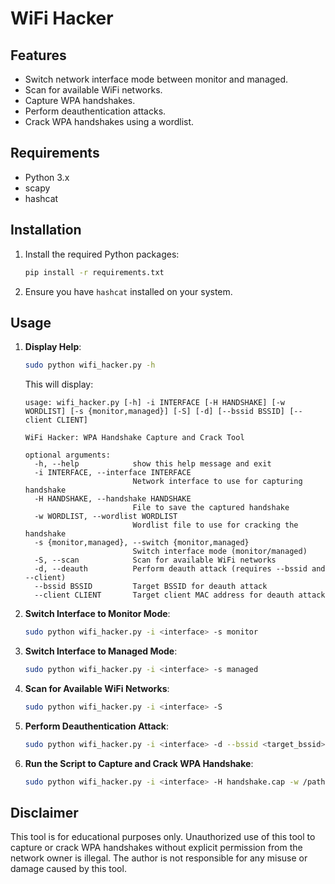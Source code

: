 # WiFi Hacker
 


## Features

- Switch network interface mode between monitor and managed.
- Scan for available WiFi networks.
- Capture WPA handshakes.
- Perform deauthentication attacks.
- Crack WPA handshakes using a wordlist.

## Requirements

- Python 3.x
- scapy
- hashcat

## Installation

1. Install the required Python packages:
    ```sh
    pip install -r requirements.txt
    ```

2. Ensure you have `hashcat` installed on your system.

## Usage

1. **Display Help**:
    ```sh
    sudo python wifi_hacker.py -h
    ```

    This will display:
    ```text
    usage: wifi_hacker.py [-h] -i INTERFACE [-H HANDSHAKE] [-w WORDLIST] [-s {monitor,managed}] [-S] [-d] [--bssid BSSID] [--client CLIENT]

    WiFi Hacker: WPA Handshake Capture and Crack Tool

    optional arguments:
      -h, --help            show this help message and exit
      -i INTERFACE, --interface INTERFACE
                            Network interface to use for capturing handshake
      -H HANDSHAKE, --handshake HANDSHAKE
                            File to save the captured handshake
      -w WORDLIST, --wordlist WORDLIST
                            Wordlist file to use for cracking the handshake
      -s {monitor,managed}, --switch {monitor,managed}
                            Switch interface mode (monitor/managed)
      -S, --scan            Scan for available WiFi networks
      -d, --deauth          Perform deauth attack (requires --bssid and --client)
      --bssid BSSID         Target BSSID for deauth attack
      --client CLIENT       Target client MAC address for deauth attack
    ```

2. **Switch Interface to Monitor Mode**:
    ```sh
    sudo python wifi_hacker.py -i <interface> -s monitor
    ```

3. **Switch Interface to Managed Mode**:
    ```sh
    sudo python wifi_hacker.py -i <interface> -s managed
    ```

4. **Scan for Available WiFi Networks**:
    ```sh
    sudo python wifi_hacker.py -i <interface> -S
    ```

5. **Perform Deauthentication Attack**:
    ```sh
    sudo python wifi_hacker.py -i <interface> -d --bssid <target_bssid> --client <target_client_mac>
    ```

6. **Run the Script to Capture and Crack WPA Handshake**:
    ```sh
    sudo python wifi_hacker.py -i <interface> -H handshake.cap -w /path/to/wordlist.txt
    ```

## Disclaimer

This tool is for educational purposes only. Unauthorized use of this tool to capture or crack WPA handshakes without explicit permission from the network owner is illegal. The author is not responsible for any misuse or damage caused by this tool.



